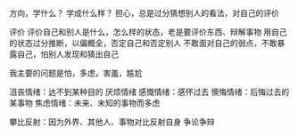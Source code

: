 方向，学什么？
学成什么样？
担心，总是过分猜想别人的看法，对自己的评价


评价
评价自己和别人是什么，怎么样的状态，老是要评价东西、辩解事物
用自己的状态过分推断，以偏概全，否定自己和否定别人
不敢面对自己的弱点，不敢暴露自己，怕别人发现和猜出自己

我主要的问题是怕，多虑，害羞，尴尬


 沮丧情绪：达不到某种目的
 厌烦情绪
 感慨情绪：感怀过去
 懊悔情绪：后悔过去的某事物
 焦虑情绪：未来、未知的事物而多虑
 
 攀比反射：因为外界、其他人、事物对比反射自身
 争论争辩

